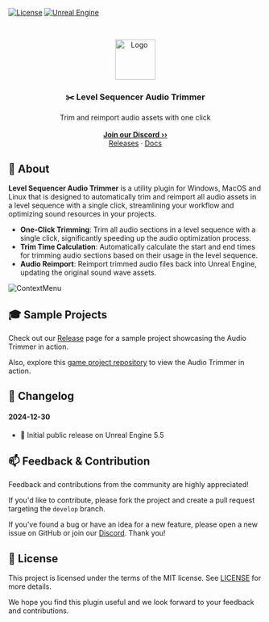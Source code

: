 <a href="https://github.com/JanSeliv/LevelSequencerAudioTrimmer/blob/main/LICENSE">![License](https://img.shields.io/badge/license-MIT-brightgreen.svg)</a>
<a href="https://www.unrealengine.com/">![Unreal Engine](https://img.shields.io/badge/Unreal-5.5-dea309?style=flat&logo=unrealengine)</a>

<br/>
<p align="center">
<a href="https://github.com/JanSeliv/LevelSequencerAudioTrimmer">
<img src="https://github.com/user-attachments/assets/5b477a0b-389a-4813-abb8-0cd629bece9e?raw=true" alt="Logo" width="80" height="80">
</a>
<h3 align="center">✂️ Level Sequencer Audio Trimmer</h3>
<p align="center">
Trim and reimport audio assets with one click
<br/>
<br/>
<a href="https://discord.gg/jbWgwDefnE"><strong>Join our Discord ››</strong></a>
<br/>
<a href="https://github.com/JanSeliv/LevelSequencerAudioTrimmer/releases">Releases</a>
·
<a href="https://docs.google.com/document/d/1NwMeQwDqOrROKWCmTqa1VNWYW2C99efUIq15jFpYHZo/">Docs</a>
</p>

## 🌟 About

**Level Sequencer Audio Trimmer** is a utility plugin for Windows, MacOS and Linux that is designed to automatically trim and reimport all audio assets in a level sequence with a single click, streamlining your workflow and optimizing sound resources in your projects.

- **One-Click Trimming**: Trim all audio sections in a level sequence with a single click, significantly speeding up the audio optimization process.
- **Trim Time Calculation**: Automatically calculate the start and end times for trimming audio sections based on their usage in the level sequence.
- **Audio Reimport**: Reimport trimmed audio files back into Unreal Engine, updating the original sound wave assets.

![ContextMenu](https://github.com/user-attachments/assets/116b4a7f-6d19-4354-9013-0dfc3c8f6358)

## 🎓 Sample Projects

Check out our [Release](https://github.com/JanSeliv/LevelSequencerAudioTrimmer/releases) page for a sample project showcasing the Audio Trimmer in action.

Also, explore this [game project repository](https://github.com/JanSeliv/Bomber) to view the Audio Trimmer in action.

## 📅 Changelog
#### 2024-12-30
- 🎉 Initial public release on Unreal Engine 5.5

## 📫 Feedback & Contribution

Feedback and contributions from the community are highly appreciated!

If you'd like to contribute, please fork the project and create a pull request targeting the `develop` branch.

If you've found a bug or have an idea for a new feature, please open a new issue on GitHub or join our [Discord](https://discord.gg/jbWgwDefnE). Thank you!

## 📜 License

This project is licensed under the terms of the MIT license. See [LICENSE](LICENSE) for more details.

We hope you find this plugin useful and we look forward to your feedback and contributions.
